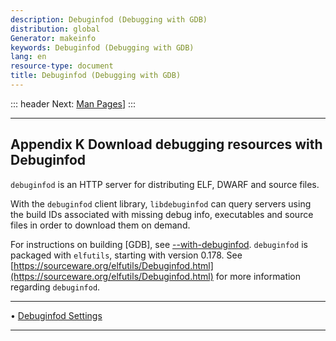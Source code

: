 ```yaml
---
description: Debuginfod (Debugging with GDB)
distribution: global
Generator: makeinfo
keywords: Debuginfod (Debugging with GDB)
lang: en
resource-type: document
title: Debuginfod (Debugging with GDB)
---
```

::: header
Next: [Man Pages](Man-Pages.html#Man-Pages)]
:::

---

## Appendix K Download debugging resources with Debuginfod

`debuginfod` is an HTTP server for distributing ELF, DWARF and source files.

With the `debuginfod` client library, `libdebuginfod` can query servers using the build IDs associated with missing debug info, executables and source files in order to download them on demand.

For instructions on building [GDB], see [--with-debuginfod](Configure-Options.html#Configure-Options). `debuginfod` is packaged with `elfutils`, starting with version 0.178. See [https://sourceware.org/elfutils/Debuginfod.html](https://sourceware.org/elfutils/Debuginfod.html) for more information regarding `debuginfod`.

---

• [Debuginfod Settings](Debuginfod-Settings.html#Debuginfod-Settings)

---
